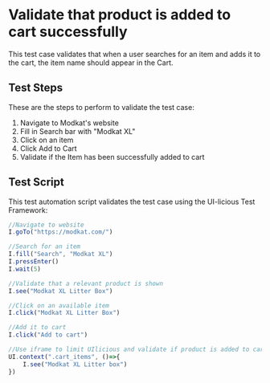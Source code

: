 # Validate that product is added to cart successfully

This test case validates that when a user searches for an item and adds it to the cart, the item name should appear in the Cart.

## Test Steps

These are the steps to perform to validate the test case:

1. Navigate to Modkat's website
2. Fill in Search bar with "Modkat XL"
3. Click on an item
4. Click Add to Cart
5. Validate if the Item has been successfully added to cart

## Test Script

This test automation script validates the test case using the UI-licious Test Framework:
```javascript
//Navigate to website
I.goTo("https://modkat.com/")

//Search for an item
I.fill("Search", "Modkat XL")
I.pressEnter()
I.wait(5)

//Validate that a relevant product is shown
I.see("Modkat XL Litter Box")

//Click on an available item
I.click("Modkat XL Litter Box")

//Add it to cart
I.click("Add to cart")

//Use iframe to limit UIlicious and validate if product is added to cart
UI.context(".cart_items", ()=>{
	I.see("Modkat XL Litter box")
})
```